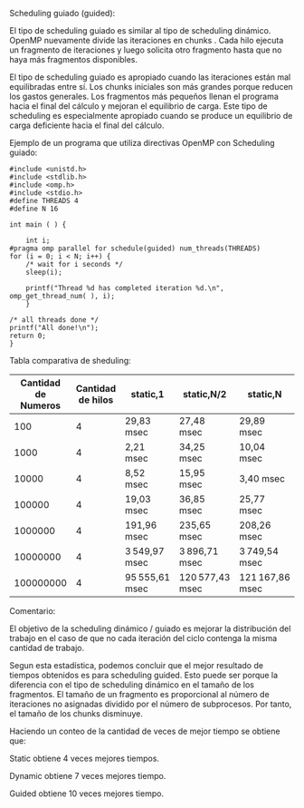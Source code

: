 
Scheduling guiado (guided):

El tipo de scheduling guiado es similar al tipo de scheduling dinámico. OpenMP nuevamente divide las iteraciones en chunks . Cada hilo ejecuta un fragmento de iteraciones y luego solicita otro fragmento hasta que no haya más fragmentos disponibles.

El tipo de scheduling guiado es apropiado cuando las iteraciones están mal equilibradas entre sí. Los chunks iniciales son más grandes porque reducen los gastos generales. Los fragmentos más pequeños llenan el programa hacia el final del cálculo y mejoran el equilibrio de carga. Este tipo de scheduling es especialmente apropiado cuando se produce un equilibrio de carga deficiente hacia el final del cálculo.

Ejemplo de un programa que utiliza directivas OpenMP con Scheduling guiado:

    #include <unistd.h>
    #include <stdlib.h>
    #include <omp.h>
    #include <stdio.h>
    #define THREADS 4
    #define N 16

    int main ( ) {
 
        int i;
    #pragma omp parallel for schedule(guided) num_threads(THREADS)
    for (i = 0; i < N; i++) {
        /* wait for i seconds */
        sleep(i);

        printf("Thread %d has completed iteration %d.\n",
    omp_get_thread_num( ), i);
        }

    /* all threads done */
    printf("All done!\n");
    return 0;
    }

Tabla comparativa de sheduling:

| Cantidad de Numeros | Cantidad de hilos | static,1       | static,N/2      | static,N        | dynamic,1      | dynamic, N/2   | dynamic,N      | guided,1       | guided, N/2    | guided,N       |
|---------------------|-------------------|----------------|-----------------|-----------------|----------------|----------------|----------------|----------------|----------------|----------------|
| 100                 | 4                 | 29,83 msec     | 27,48 msec      | 29,89 msec      | 35,62 msec     | 43,82 msec     | 34,75 msec     | 28,23 msec     | 17,28 msec     | 5,86 msec      |
| 1000                | 4                 | 2,21 msec      | 34,25 msec      | 10,04 msec      | 19,75 msec     | 7,20 msec      | 2,42 msec      | 15,16 msec     | 13,22 msec     | 4,23 msec      |
| 10000               | 4                 | 8,52 msec      | 15,95 msec      | 3,40 msec       | 15,26 msec     | 3,39 msec      | 30,08 msec     | 32,63 msec     | 33,61 msec     | 25,66 msec     |
| 100000              | 4                 | 19,03 msec     | 36,85 msec      | 25,77 msec      | 34,58 msec     | 15,72 msec     | 73,22 msec     | 43,73 msec     | 14,36 msec     | 18,01 msec     |
| 1000000             | 4                 | 191,96 msec    | 235,65 msec     | 208,26 msec     | 216,03 msec    | 169,36 msec    | 186,22 msec    | 170,11 msec    | 168,49 msec    | 186,12 msec    |
| 10000000            | 4                 | 3 549,97 msec  | 3 896,71 msec   | 3 749,54 msec   | 3 339,35 msec  | 3 170,01 msec  | 3 185,79 msec  | 3 251,89 msec  | 3 133,42 msec  | 3 585,01 msec  |
| 100000000           | 4                 | 95 555,61 msec | 120 577,43 msec | 121 167,86 msec | 75 842,71 msec | 74 848,55 msec | 77 555,25 msec | 76 819,33 msec | 76 373,93 msec | 78 791,72 msec |msec | 76 819,33 msec | 76 373,93 msec | 78 791,72 msec |119 175,24 msec | 116 869,03 msec |

Comentario:

El objetivo de la scheduling dinámico / guiado es mejorar la distribución del trabajo en el caso de que no cada iteración del ciclo contenga la misma cantidad de trabajo.

Segun esta estadística, podemos concluir que el mejor resultado de tiempos obtenidos es para scheduling guided. Esto puede ser porque la diferencia con el tipo de scheduling dinámico en el tamaño de los fragmentos. El tamaño de un fragmento es proporcional al número de iteraciones no asignadas dividido por el número de subprocesos. Por tanto, el tamaño de los chunks disminuye.

Haciendo un conteo de la cantidad de veces de mejor tiempo se obtiene que:

Static obtiene 4 veces mejores tiempos.

Dynamic obtiene 7 veces mejores tiempo.

Guided obtiene 10 veces mejores tiempo.



